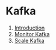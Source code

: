 # Kafka

1. [Introduction](./intro.md)
2. [Monitor Kafka](./monitor.md)
2. [Scale Kafka](./scale.md)
